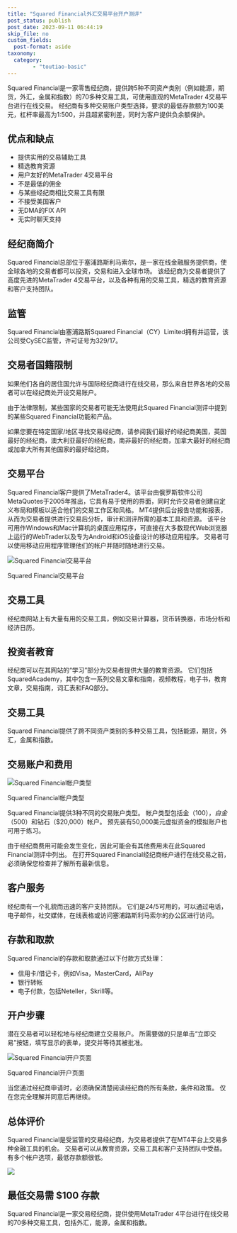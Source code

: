 ```yaml
---
title: "Squared Financial外汇交易平台开户测评"
post_status: publish
post_date: 2023-09-11 06:44:19
skip_file: no
custom_fields: 
  post-format: aside
taxonomy:
  category:
        - "toutiao-basic"
---
```


Squared Financial是一家零售经纪商，提供跨5种不同资产类别（例如能源，期货，外汇，金属和指数）的70多种交易工具，可使用直观的MetaTrader 4交易平台进行在线交易。 经纪商有多种交易账户类型选择，要求的最低存款额为100美元，杠杆率最高为1:500，并且超紧密利差，同时为客户提供负余额保护。

## 优点和缺点

- 提供实用的交易辅助工具
- 精选教育资源
- 用户友好的MetaTrader 4交易平台
- 不是最低的佣金
- 与某些经纪商相比交易工具有限
- 不接受美国客户
- 无DMA的FIX API
- 无实时聊天支持

## 经纪商简介

Squared Financial总部位于塞浦路斯利马索尔，是一家在线金融服务提供商，使全球各地的交易者都可以投资，交易和进入全球市场。 该经纪商为交易者提供了高度先进的MetaTrader 4交易平台，以及各种有用的交易工具，精选的教育资源和客户支持团队。

## 监管

Squared Financial由塞浦路斯Squared Financial（CY）Limited拥有并运营，该公司受CySEC监管，许可证号为329/17。

## 交易者国籍限制

如果他们各自的居住国允许与国际经纪商进行在线交易，那么来自世界各地的交易者可以在经纪商处开设交易账户。

由于法律限制，某些国家的交易者可能无法使用此Squared Financial测评中提到的某些Squared Financial功能和产品。

如果您要在特定国家/地区寻找交易经纪商，请参阅我们最好的经纪商美国，英国最好的经纪商，澳大利亚最好的经纪商，南非最好的经纪商，加拿大最好的经纪商或加拿大所有其他国家的最好经纪商。

## 交易平台

Squared Financial客户提供了MetaTrader4。该平台由俄罗斯软件公司MetaQuotes于2005年推出，它具有易于使用的界面，同时允许交易者创建自定义布局和模板以适合他们的交易工作区和风格。 MT4提供后台报告功能和报表，从而为交易者提供进行交易后分析，审计和测评所需的基本工具和资源。 该平台可用作Windows和Mac计算机的桌面应用程序，可直接在大多数现代Web浏览器上运行的WebTrader以及专为Android和iOS设备设计的移动应用程序。 交易者可以使用移动应用程序管理他们的帐户并随时随地进行交易。

![Squared Financial交易平台](https://cdn.fendou.la/funstoutiao/2020/11/SquaredFinancial-Review-Trading-Platform-1024x409.jpg "Squared Financial交易平台")

Squared Financial交易平台

## 交易工具

经纪商网站上有大量有用的交易工具，例如交易计算器，货币转换器，市场分析和经济日历。

## 投资者教育

经纪商可以在其网站的“学习”部分为交易者提供大量的教育资源。 它们包括SquaredAcademy，其中包含一系列交易文章和指南，视频教程，电子书，教育文章，交易指南，词汇表和FAQ部分。

## 交易工具

Squared Financial提供了跨不同资产类别的多种交易工具，包括能源，期货，外汇，金属和指数。

## 交易账户和费用

![Squared Financial帐户类型](https://cdn.fendou.la/funstoutiao/2020/11/SquaredFinancial-Review-Account-Types-617x1024.jpg "Squared Financial帐户类型")

Squared Financial帐户类型

Squared Financial提供3种不同的交易账户类型。 帐户类型包括金（$100），白金（$500）和钻石（$20,000）帐户。 预先装有50,000美元虚拟资金的模拟账户也可用于练习。

由于经纪商费用可能会发生变化，因此可能会有其他费用未在此Squared Financial测评中列出。 在打开Squared Financial经纪商帐户进行在线交易之前，必须确保您检查并了解所有最新信息。

## 客户服务

经纪商有一个礼貌而迅速的客户支持团队。 它们是24/5可用的，可以通过电话，电子邮件，社交媒体，在线表格或访问塞浦路斯利马索尔的办公区进行访问。

## 存款和取款

Squared Financial的存款和取款通过以下付款方式处理：

- 信用卡/借记卡，例如Visa，MasterCard，AliPay
- 银行转帐
- 电子付款，包括Neteller，Skrill等。

## 开户步骤

潜在交易者可以轻松地与经纪商建立交易账户。 所需要做的只是单击“立即交易”按钮，填写显示的表单，提交并等待其被批准。

![Squared Financial开户页面](https://cdn.fendou.la/funstoutiao/2020/11/SquaredFinancial-Review-Account-Opening-Page-404x1024.jpg "Squared Financial开户页面")

Squared Financial开户页面

当您通过经纪商申请时，必须确保清楚阅读经纪商的所有条款，条件和政策。 仅在您完全理解并同意后再继续。

## 总体评价

Squared Financial是受监管的交易经纪商，为交易者提供了在MT4平台上交易多种金融工具的机会。 交易者可以从教育资源，交易工具和客户支持团队中受益。 有多个帐户选项，最低存款额很低。

![](https://cdn.fendou.la/funstoutiao/2020/11/Squared-Financial-Logo.png)

## 最低交易需 $100 存款

Squared Financial是一家交易经纪商，提供使用MetaTrader 4平台进行在线交易的70多种交易工具，包括外汇，能源，金属和指数。
